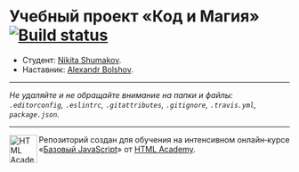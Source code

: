 # Учебный проект «Код и Магия» [![Build status][travis-image]][travis-url]

* Студент: [Nikita Shumakov](https://up.htmlacademy.ru/javascript/10/user/305185).
* Наставник: [Alexandr Bolshov](https://up.htmlacademy.ru/javascript/10/user/179111).
---

_Не удаляйте и не обращайте внимание на папки и файлы:_<br>
_`.editorconfig`, `.eslintrc`, `.gitattributes`, `.gitignore`, `.travis.yml`, `package.json`._

---

<a href="https://htmlacademy.ru/intensive/javascript"><img align="left" width="50" height="50" title="HTML Academy" src="https://up.htmlacademy.ru/static/img/intensive/javascript/logo-for-github.svg"></a>

Репозиторий создан для обучения на интенсивном онлайн‑курсе «[Базовый JavaScript](https://htmlacademy.ru/intensive/javascript)» от [HTML Academy](https://htmlacademy.ru).

[travis-image]: https://travis-ci.org/htmlacademy-javascript/305185-code-and-magick.svg?branch=master
[travis-url]: https://travis-ci.org/htmlacademy-javascript/305185-code-and-magick
